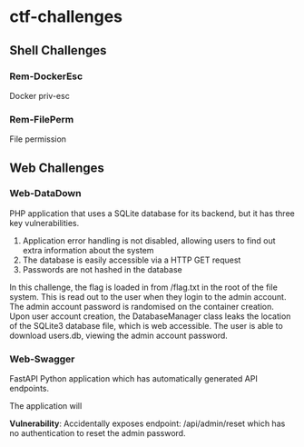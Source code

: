 # ctf-challenges

## Shell Challenges

### Rem-DockerEsc

Docker priv-esc

### Rem-FilePerm

File permission

## Web Challenges

### Web-DataDown

PHP application that uses a SQLite database for its backend, but it has three key vulnerabilities.

1. Application error handling is not disabled, allowing users to find out extra information about the system
2. The database is easily accessible via a HTTP GET request
3. Passwords are not hashed in the database

In this challenge, the flag is loaded in from /flag.txt in the root of the file system. This is read out to the user when
they login to the admin account.
The admin account password is randomised on the container creation.
Upon user account creation, the DatabaseManager class leaks the location of the SQLite3 database file, which is web accessible.
The user is able to download users.db, viewing the admin account password.


### Web-Swagger

FastAPI Python application which has automatically generated API endpoints.

The application will 

**Vulnerability**: Accidentally exposes endpoint: /api/admin/reset which has no authentication to reset the admin password.

